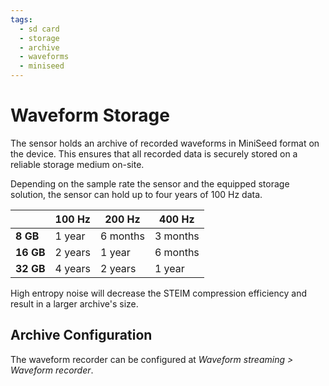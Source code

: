 ```yaml
---
tags:
  - sd card
  - storage
  - archive
  - waveforms
  - miniseed
---
```

# Waveform Storage

The sensor holds an archive of recorded waveforms in MiniSeed format on the device. This ensures that all recorded data is securely stored on a reliable storage medium on-site.

Depending on the sample rate the sensor and the equipped storage solution, the sensor can hold up to four years of 100 Hz data.

|       | 100 Hz  | 200 Hz   | 400 Hz   |
|-------|---------|----------|----------|
| **8 GB**  | 1 year  | 6 months | 3 months |
| **16 GB** | 2 years | 1 year   | 6 months |
| **32 GB** | 4 years | 2 years  | 1 year   |

High entropy noise will decrease the STEIM compression efficiency and result in a larger archive's size.

## Archive Configuration

The waveform recorder can be configured at *Waveform streaming > Waveform recorder*.
